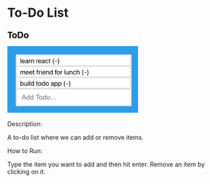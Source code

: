 # To-Do List

<img src="todo.png" width='300'/>

Description:

A to-do list where we can add or remove items. 

How to Run:

Type the item you want to add and then hit enter. Remove an item by clicking on it.